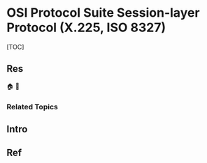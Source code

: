 # OSI Protocol Suite Session-layer Protocol (X.225, ISO 8327)

[TOC]



## Res
🏠 
🚧 


### Related Topics



## Intro



## Ref
